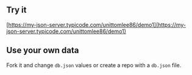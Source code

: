 ## Try it

[https://my-json-server.typicode.com/unittomlee86/demo1](https://my-json-server.typicode.com/unittomlee86/demo1)

## Use your own data

Fork it and change `db.json` values or create a repo with a `db.json` file.
